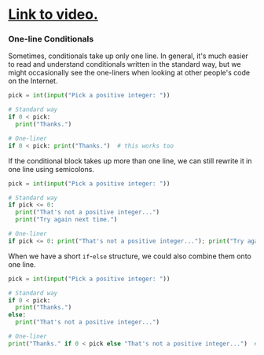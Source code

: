 # [Link to video.](https://www.youtube.com/watch?v=FMunElh3zDc&list=PLVD25niNi0Bkf2psAf7PzB1SV068XyNPo&index=20)

### One-line Conditionals

Sometimes, conditionals take up only one line. 
In general, it's much easier to read and understand conditionals written in the standard way, but we might occasionally see the one-liners when looking at other people's code on the Internet.

```python
pick = int(input("Pick a positive integer: "))

# Standard way
if 0 < pick:
  print("Thanks.")

# One-liner
if 0 < pick: print("Thanks.")  # this works too
```

If the conditional block takes up more than one line, we can still rewrite it in one line using semicolons.

```python
pick = int(input("Pick a positive integer: "))

# Standard way
if pick <= 0:
  print("That's not a positive integer...")
  print("Try again next time.")

# One-liner
if pick <= 0: print("That's not a positive integer..."); print("Try again next time.")  # this works too
```

When we have a short `if`-`else` structure, we could also combine them onto one line.

```python
pick = int(input("Pick a positive integer: "))

# Standard way
if 0 < pick:
  print("Thanks.")
else:
  print("That's not a positive integer...")

# One-liner
print("Thanks." if 0 < pick else "That's not a positive integer...")  # this works too
```
